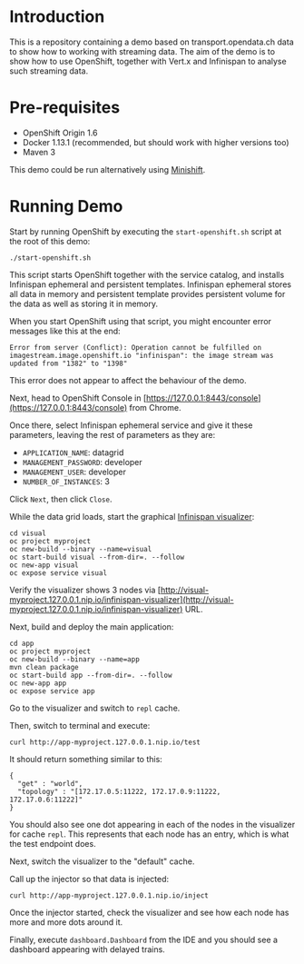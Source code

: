 # Introduction

This is a repository containing a demo based on transport.opendata.ch data to show how to working with streaming data.
The aim of the demo is to show how to use OpenShift, together with Vert.x and Infinispan to analyse such streaming data.

# Pre-requisites

* OpenShift Origin 1.6
* Docker 1.13.1 (recommended, but should work with higher versions too)
* Maven 3

This demo could be run alternatively using [Minishift](https://www.openshift.org/minishift).

# Running Demo

Start by running OpenShift by executing the `start-openshift.sh` script at the root of this demo:

    ./start-openshift.sh

This script starts OpenShift together with the service catalog, and installs Infinispan ephemeral and persistent templates. 
Infinispan ephemeral stores all data in memory and persistent template provides persistent volume for the data as well as storing it in memory. 

When you start OpenShift using that script, you might encounter error messages like this at the end:

    Error from server (Conflict): Operation cannot be fulfilled on imagestream.image.openshift.io "infinispan": the image stream was updated from "1382" to "1398" 

This error does not appear to affect the behaviour of the demo.

Next, head to OpenShift Console in [https://127.0.0.1:8443/console](https://127.0.0.1:8443/console) from Chrome.

Once there, select Infinispan ephemeral service and give it these parameters, leaving the rest of parameters as they are:

* `APPLICATION_NAME`: datagrid
* `MANAGEMENT_PASSWORD`: developer
* `MANAGEMENT_USER`: developer
* `NUMBER_OF_INSTANCES`: 3

Click `Next`, then click `Close`.

While the data grid loads, start the graphical [Infinispan visualizer]():

    cd visual
    oc project myproject
    oc new-build --binary --name=visual
    oc start-build visual --from-dir=. --follow
    oc new-app visual
    oc expose service visual

Verify the visualizer shows 3 nodes via  [http://visual-myproject.127.0.0.1.nip.io/infinispan-visualizer](http://visual-myproject.127.0.0.1.nip.io/infinispan-visualizer) URL.

Next, build and deploy the main application:

    cd app
    oc project myproject
    oc new-build --binary --name=app
    mvn clean package
    oc start-build app --from-dir=. --follow
    oc new-app app
    oc expose service app

Go to the visualizer and switch to `repl` cache. 

Then, switch to terminal and execute:

    curl http://app-myproject.127.0.0.1.nip.io/test

It should return something similar to this:

    {
      "get" : "world",
      "topology" : "[172.17.0.5:11222, 172.17.0.9:11222, 172.17.0.6:11222]"
    }

You should also see one dot appearing in each of the nodes in the visualizer for cache `repl`.
This represents that each node has an entry, which is what the test endpoint does.

Next, switch the visualizer to the "default" cache.

Call up the injector so that data is injected:

    curl http://app-myproject.127.0.0.1.nip.io/inject

Once the injector started, check the visualizer and see how each node has more and more dots around it.

Finally, execute `dashboard.Dashboard` from the IDE and you should see a dashboard appearing with delayed trains. 
